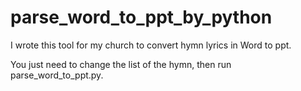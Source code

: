 # parse_word_to_ppt_by_python

I wrote this tool for my church to convert hymn lyrics in Word to ppt.

You just need to change the list of the hymn, then run parse_word_to_ppt.py.
